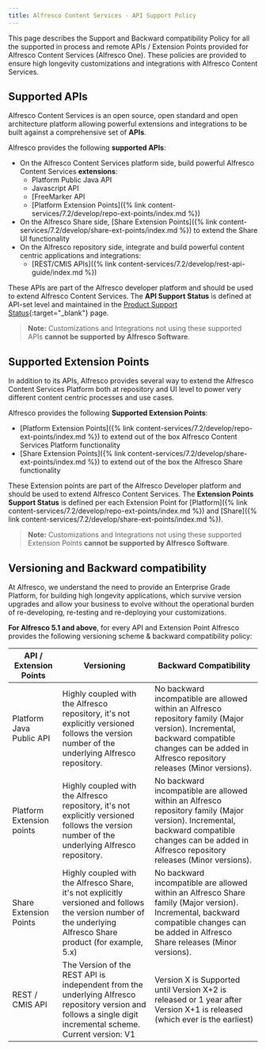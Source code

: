 ```yaml
---
title: Alfresco Content Services - API Support Policy
---
```


This page describes the Support and Backward compatibility Policy for all the supported in process and remote APIs / Extension Points provided for Alfresco Content Services (Alfresco One). These policies are provided to ensure high longevity customizations and integrations with Alfresco Content Services.

## Supported APIs

Alfresco Content Services is an open source, open standard and open architecture platform allowing powerful extensions and integrations to be built against a comprehensive set of **APIs**.

Alfresco provides the following **supported APIs**:

* On the Alfresco Content Services platform side, build powerful Alfresco Content Services **extensions**:
  * Platform Public Java API
  * Javascript API
  * [FreeMarker API
  * [Platform Extension Points]({% link content-services/7.2/develop/repo-ext-points/index.md %})
* On the Alfresco Share side, [Share Extension Points]({% link content-services/7.2/develop/share-ext-points/index.md %}) to extend the Share UI functionality
* On the Alfresco repository side, integrate and build powerful content centric applications and integrations:
  * [REST/CMIS APIs]({% link content-services/7.2/develop/rest-api-guide/index.md %})

These APIs are part of the Alfresco developer platform and should be used to extend Alfresco Content Services. The **API Support Status** is defined at API-set level and maintained in the [Product Support Status](https://www.alfresco.com/services/subscription/technical-support/product-support-status){:target="_blank"} page.

> **Note:** Customizations and Integrations not using these supported APIs **cannot be supported by Alfresco Software**.

## Supported Extension Points

In addition to its APIs, Alfresco provides several way to extend the Alfresco Content Services Platform both at repository and UI level to power very different content centric processes and use cases.

Alfresco provides the following **Supported Extension Points**:

* [Platform Extension Points]({% link content-services/7.2/develop/repo-ext-points/index.md %}) to extend out of the box Alfresco Content Services Platform functionality
* [Share Extension Points]({% link content-services/7.2/develop/share-ext-points/index.md %}) to extend out of the box the Alfresco Share functionality

These Extension points are part of the Alfresco Developer platform and should be used to extend Alfresco Content Services. The **Extension Points Support Status** is defined per each Extension Point for [Platform]({% link content-services/7.2/develop/repo-ext-points/index.md %}) and [Share]({% link content-services/7.2/develop/share-ext-points/index.md %}).

> **Note:** Customizations and Integrations not using these supported Extension Points **cannot be supported by Alfresco Software**.

## Versioning and Backward compatibility

At Alfresco, we understand the need to provide an Enterprise Grade Platform, for building high longevity applications, which survive version upgrades and allow your business to evolve without the operational burden of re-developing, re-testing and re-deploying your customizations.

**For Alfresco 5.1 and above**, for every API and Extension Point Alfresco provides the following versioning scheme & backward compatibility policy:

|API / Extension Points|Versioning|Backward Compatibility|
|----------------------|----------|----------------------|
|Platform Java Public API|Highly coupled with the Alfresco repository, it's not explicitly versioned follows the version number of the underlying Alfresco repository.|No backward incompatible are allowed within an Alfresco repository family (Major version). Incremental, backward compatible changes can be added in Alfresco repository releases (Minor versions).|
|Platform Extension points|Highly coupled with the Alfresco repository, it's not explicitly versioned follows the version number of the underlying Alfresco repository.|No backward incompatible are allowed within an Alfresco repository family (Major version). Incremental, backward compatible changes can be added in Alfresco repository releases (Minor versions).|
|Share Extension Points|Highly coupled with the Alfresco Share, it's not explicitly versioned and follows the version number of the underlying Alfresco Share product (for example, 5.x)|No backward incompatible are allowed within an Alfresco Share family (Major version). Incremental, backward compatible changes can be added in Alfresco Share releases (Minor versions).|
|REST / CMIS API|The Version of the REST API is independent from the underlying Alfresco repository version and follows a single digit incremental scheme. Current version: V1|Version X is Supported until Version X+2 is released or 1 year after Version X+1 is released (which ever is the earliest)|
